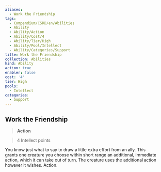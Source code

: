 ```yaml
---
aliases:
  - Work the Friendship
tags:
  - Compendium/CSRD/en/Abilities
  - Ability
  - Ability/Action
  - Ability/Cost/4
  - Ability/Tier/High
  - Ability/Pool/Intellect
  - Ability/Categories/Support
title: Work the Friendship
collection: Abilities
kind: Ability
action: true
enabler: false
cost: '4'
tier: High
pools:
  - Intellect
categories:
  - Support
---
```

## Work the Friendship    
>**Action**    
>4 Intellect points  
    
You know just what to say to draw a little extra effort from an ally. This grants one creature you choose within short range an additional, immediate action, which it can take out of turn. The creature uses the additional action however it wishes. Action.